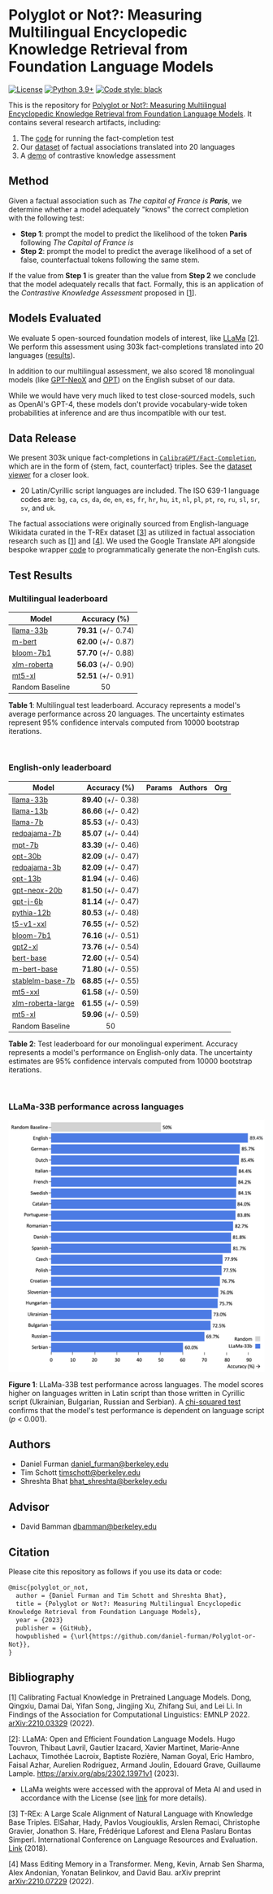 # Polyglot or Not?: Measuring Multilingual Encyclopedic Knowledge Retrieval from Foundation Language Models

[![License](https://img.shields.io/badge/License-Apache_2.0-green.svg)](https://github.com/daniel-furman/Polyglot-or-Not/blob/main/LICENSE) 
[![Python 3.9+](https://img.shields.io/badge/python-3.9+-blue.svg)](https://www.python.org/downloads/release/python-390/) 
[![Code style: black](https://img.shields.io/badge/code%20style-black-000000.svg)](https://github.com/psf/black) 

This is the repository for [Polyglot or Not?: Measuring Multilingual Encyclopedic Knowledge Retrieval from Foundation Language Models](https://bit.ly/ischool-berkeley-capstone). It contains several research artifacts, including:

1. The [code][cka_run_main] for running the fact-completion test
2. Our [dataset][hf_data] of factual associations translated into 20 languages
3. A [demo][cka_lightweight_demo] of contrastive knowledge assessment 

## Method

Given a factual association such as *The capital of France is **Paris***, we determine whether a model adequately "knows" the correct completion with the following test:
 
* **Step 1**: prompt the model to predict the likelihood of the token **Paris** following *The Capital of France is*
* **Step 2**: prompt the model to predict the average likelihood of a set of false, counterfactual tokens following the same stem.
 
If the value from **Step 1** is greater than the value from **Step 2** we conclude that the model adequately recalls that fact. Formally, this is an application of the *Contrastive Knowledge Assessment* proposed in [[1][bib]]. 

## Models Evaluated

We evaluate 5 open-sourced foundation models of interest, like [LLaMa](https://arxiv.org/abs/2302.13971) [[2][bib]]. We perform this assessment using 303k fact-completions translated into 20 languages ([results](https://github.com/daniel-furman/Polyglot-or-Not#test-results)). 

In addition to our multilingual assessment, we also scored 18 monolingual models (like [GPT-NeoX](https://arxiv.org/abs/2204.06745) and [OPT](https://arxiv.org/abs/2205.01068)) on the English subset of our data. 

While we would have very much liked to test close-sourced models, such as OpenAI's GPT-4, these models don't provide vocabulary-wide token probabilities at inference and are thus incompatible with our test. 

## Data Release

We present 303k unique fact-completions in [`CalibraGPT/Fact-Completion`][hf_data], which are in the form of {stem, fact, counterfact} triples. See the [dataset viewer](https://huggingface.co/datasets/CalibraGPT/Fact-Completion/viewer/CalibraGPT--Fact-Completion/English) for a closer look. 

* 20 Latin/Cyrillic script languages are included. The ISO 639-1 language codes are: `bg`, `ca`, `cs`, `da`, `de`, `en`, `es`, `fr`, `hr`, `hu`, `it`, `nl`, `pl`, `pt`, `ro`, `ru`, `sl`, `sr`, `sv`, and `uk`. 

The factual associations were originally sourced from English-language Wikidata curated in the T-REx dataset [[3][bib]] as utilized in factual association research such as [[1][bib]] and [[4][bib]]. We used the Google Translate API alongside bespoke wrapper [code](https://github.com/daniel-furman/Polyglot-or-Not/blob/main/src/dataset_caching_scripts/language_translation_helper.py) to programmatically generate the non-English cuts. 

## Test Results 

 ### **Multilingual** leaderboard
 
 | Model            | Accuracy (%)      |
 |------------------|:--------------:|
 | [llama-33b](https://huggingface.co/docs/transformers/main/model_doc/llama#llama) | **79.31** (+/- 0.74) |
 | [m-bert](https://huggingface.co/bert-base-multilingual-cased) |  **62.00** (+/- 0.87) |
 | [bloom-7b1](https://huggingface.co/bigscience/bloom-7b1)  | **57.70** (+/- 0.88) |
 | [xlm-roberta](https://huggingface.co/xlm-roberta-large) | **56.03** (+/- 0.90) |
 | [mt5-xl](https://huggingface.co/google/mt5-xl) |  **52.51** (+/- 0.91) |
 | Random Baseline | 50 |

 **Table 1**: Multilingual test leaderboard. Accuracy represents a model's average performance across 20 languages. The uncertainty estimates represent 95% confidence intervals computed from 10000 bootstrap iterations.

 &nbsp; 

 ### **English-only** leaderboard
 
 | Model            | Accuracy (%)      | Params | Authors    |  Org   | 
 |------------------|:--------------:|:--------------:|--------------|--------------|
 | [llama-33b](https://huggingface.co/docs/transformers/main/model_doc/llama#llama) | **89.40** (+/- 0.38) |
 | [llama-13b](https://huggingface.co/docs/transformers/main/model_doc/llama#llama) | **86.66** (+/- 0.42) | 
 | [llama-7b](https://huggingface.co/docs/transformers/main/model_doc/llama#llama) | **85.53** (+/- 0.43) |
 | [redpajama-7b](https://huggingface.co/togethercomputer/RedPajama-INCITE-Base-7B-v0.1) | **85.07** (+/- 0.44) |
 | [mpt-7b](https://huggingface.co/mosaicml/mpt-7b) | **83.39** (+/- 0.46) |
 | [opt-30b](https://huggingface.co/facebook/opt-30b) | **82.09** (+/- 0.47) | 
 | [redpajama-3b](https://huggingface.co/togethercomputer/RedPajama-INCITE-Base-3B-v1) | **82.09** (+/- 0.47) | 
 | [opt-13b](https://huggingface.co/facebook/opt-13b) | **81.94** (+/- 0.46) | 
 | [gpt-neox-20b](https://huggingface.co/EleutherAI/gpt-neox-20b) | **81.50** (+/- 0.47) |
 | [gpt-j-6b](https://huggingface.co/EleutherAI/gpt-j-6b) |  **81.14** (+/- 0.47) |
 | [pythia-12b](https://huggingface.co/EleutherAI/pythia-12b) | **80.53** (+/- 0.48) |
 | [t5-v1-xxl](https://huggingface.co/google/t5-v1_1-xxl) | **76.55** (+/- 0.52) |
 | [bloom-7b1](https://huggingface.co/bigscience/bloom-7b1) | **76.16** (+/- 0.51) | 
 | [gpt2-xl](https://huggingface.co/gpt2-xl) | **73.76** (+/- 0.54) | 
 | [bert-base](https://huggingface.co/bert-base-uncased) | **72.60** (+/- 0.54) | 
 | [m-bert-base](https://huggingface.co/bert-base-multilingual-cased) | **71.80** (+/- 0.55) | 
 | [stablelm-base-7b](https://huggingface.co/stabilityai/stablelm-base-alpha-7b) | **68.85** (+/- 0.55) | 
 | [mt5-xxl](https://huggingface.co/google/mt5-xxl) | **61.58** (+/- 0.59) | 
 | [xlm-roberta-large](https://huggingface.co/xlm-roberta-large) | **61.55** (+/- 0.59) |
 | [mt5-xl](https://huggingface.co/google/mt5-xl) |  **59.96** (+/- 0.59) |
 | Random Baseline | 50   | 
 
 **Table 2**: Test leaderboard for our monolingual experiment. Accuracy represents a model's performance on English-only data. The uncertainty estimates are 95% confidence intervals computed from 10000 bootstrap iterations.
 
 &nbsp;

### **LLaMa-33B** performance across languages

![LLaMa test leaderboard](notebooks/viz/assets/LLaMa_h_bar_plot_final.png)

**Figure 1**: LLaMa-33B test performance across languages. The model scores higher on languages written in Latin script than those written in Cyrillic script (Ukrainian, Bulgarian, Russian and Serbian). A [chi-squared test](https://github.com/daniel-furman/Polyglot-or-Not/blob/main/notebooks/error_analysis/EntitySigTesting.ipynb) confirms that the model's test performance is dependent on language script (*p* < 0.001).
 
## Authors

* Daniel Furman <daniel_furman@berkeley.edu>
* Tim Schott <timschott@berkeley.edu>
* Shreshta Bhat <bhat_shreshta@berkeley.edu>

## Advisor

* David Bamman <dbamman@berkeley.edu>

## Citation

Please cite this repository as follows if you use its data or code:

```
@misc{polyglot_or_not,
  author = {Daniel Furman and Tim Schott and Shreshta Bhat},
  title = {Polyglot or Not?: Measuring Multilingual Encyclopedic Knowledge Retrieval from Foundation Language Models},
  year = {2023}
  publisher = {GitHub},
  howpublished = {\url{https://github.com/daniel-furman/Polyglot-or-Not}},
}
```

## Bibliography 

[1] Calibrating Factual Knowledge in Pretrained Language Models. Dong, Qingxiu, Damai Dai, Yifan Song, Jingjing Xu, Zhifang Sui, and Lei Li. In Findings of the Association for Computational Linguistics: EMNLP 2022. [arXiv:2210.03329][cka] (2022).

[2]: LLaMA: Open and Efficient Foundation Language Models. Hugo Touvron, Thibaut Lavril, Gautier Izacard, Xavier Martinet, Marie-Anne Lachaux, Timothée Lacroix, Baptiste Rozière, Naman Goyal, Eric Hambro, Faisal Azhar, Aurelien Rodriguez, Armand Joulin, Edouard Grave, Guillaume Lample. https://arxiv.org/abs/2302.13971v1 (2023).

* LLaMa weights were accessed with the approval of Meta AI and used in accordance with the License (see [link](https://docs.google.com/forms/d/e/1FAIpQLSfqNECQnMkycAp2jP4Z9TFX0cGR4uf7b_fBxjY_OjhJILlKGA/viewform) for more details).  

[3] T-REx: A Large Scale Alignment of Natural Language with Knowledge Base Triples. ElSahar, Hady, Pavlos Vougiouklis, Arslen Remaci, Christophe Gravier, Jonathon S. Hare, Frédérique Laforest and Elena Paslaru Bontas Simperl. International Conference on Language Resources and Evaluation. [Link][trex] (2018).

[4] Mass Editing Memory in a Transformer. Meng, Kevin, Arnab Sen Sharma, Alex Andonian, Yonatan Belinkov, and David Bau. arXiv preprint [arXiv:2210.07229][memit] (2022).


[bib]: https://github.com/daniel-furman/Polyglot-or-Not#bibliography
[hf_data]: https://huggingface.co/datasets/CalibraGPT/Fact-Completion
[cka]: https://arxiv.org/abs/2210.03329
[memit]: https://arxiv.org/abs/2210.07229
[mmlu]: https://paperswithcode.com/sota/multi-task-language-understanding-on-mmlu
[mmlu_paper]: https://arxiv.org/abs/2009.03300
[trex]: http://aclanthology.lst.uni-saarland.de/L18-1544.pdf
[cka_lightweight_demo]: https://github.com/daniel-furman/Polyglot-or-Not/blob/main/notebooks/fact_completion_notebooks/fact-completion-lightweight-demo.ipynb
[cka_run_main]: https://github.com/daniel-furman/Polyglot-or-Not/blob/main/notebooks/fact_completion_notebooks/fact-completion-full-benchmark.ipynb
